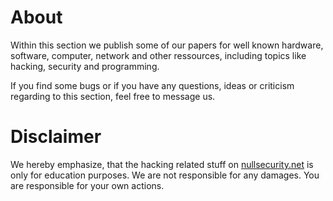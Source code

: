 About
=====
Within this section we publish some of our papers for well known hardware,
software, computer, network and other ressources, including topics like hacking,
security and programming.

If you find some bugs or if you have any questions, ideas or criticism regarding
to this section, feel free to message us.

Disclaimer
==========
We hereby emphasize, that the hacking related stuff on
[nullsecurity.net](http://nullsecurity.net) is only for education purposes.
We are not responsible for any damages. You are responsible for your own
actions.
